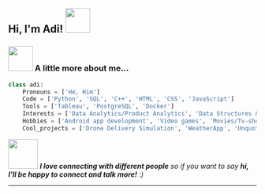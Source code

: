 <h2> Hi, I'm Adi! <img src="https://media.giphy.com/media/mGcNjsfWAjY5AEZNw6/giphy.gif" width="50"></h2>


### <img src="https://media.giphy.com/media/VgCDAzcKvsR6OM0uWg/giphy.gif" width="50"> A little more about me...  

```python
class adi:
    Pronouns = ['He, Him']
    Code = ['Python', 'SQL', 'C++', 'HTML', 'CSS', 'JavaScript']
    Tools = ['Tableau', 'PostgreSQL', 'Docker']
    Interests = ['Data Analytics/Product Analytics', 'Data Structures & Algorithms']
    Hobbies = ['Android app development', 'Video games', 'Movies/Tv-shows']
    Cool_projects = ['Drone Delivery Simulation', 'WeatherApp', 'Unquote', 'WanderLust', 'Restaurant Recommendation system']
```

<img src="https://media.giphy.com/media/LnQjpWaON8nhr21vNW/giphy.gif" width="60"> <em><b>I love connecting with different people</b> so if you want to say <b>hi, I'll be happy to connect and talk more!</b> :)</em>

---
